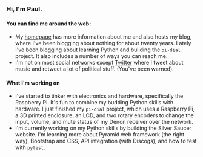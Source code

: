 ### Hi, I'm Paul.

<!--
**prcutler/prcutler** is a ✨ _special_ ✨ repository because its `README.md` (this file) appears on your GitHub profile.

Here are some ideas to get you started:

- 🔭 I’m currently working on ...
- 🌱 I’m currently learning ...
- 👯 I’m looking to collaborate on ...
- 🤔 I’m looking for help with ...
- 💬 Ask me about ...
- 📫 How to reach me: ...
- 😄 Pronouns: ...
- ⚡ Fun fact: ...
-->

#### You can find me around the web:
- My [homepage](https://www.paulcutler.org) has more information about me and also hosts my blog, where I've been blogging about nothing for about twenty years.  Lately I've been blogging about learning Python and building the `pi-dial` project.  It also includes a number of ways you can reach me.
- I'm not on most social networks except [Twitter](https://www.twitter.com/prcutler) where I tweet about music and retweet a lot of political stuff. (You've been warned).

#### What I'm working on
- I've started to tinker with electronics and hardware, specifically the Raspberry Pi.  It's fun to combine my budding Python skills with hardware.  I just finished my `pi-dial` project, which uses a Raspberry Pi, a 3D printed enclosure, an LCD, and two rotary encoders to change the input, volume, and mute status of my Denon receiver over the network.
- I'm currently working on my Python skills by building the Silver Saucer website.  I'm learning more about Pyramid web framework (the right way), Bootstrap and CSS, API integration (with Discogs), and how to test with `pytest`.


